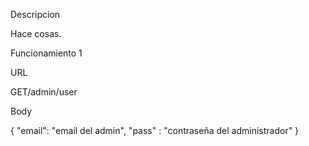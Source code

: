 Descripcion

Hace cosas.

Funcionamiento 1

URL

  GET/admin/user

Body

  {
    "email": "email del admin",
    "pass" : "contraseña del administrador"
  }

  
